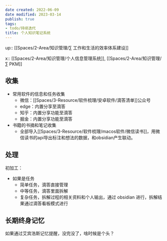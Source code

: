 ```yaml
---
date created: 2022-06-09
date modified: 2023-03-14
publish: true
tags:
- todo/持续迭代
title: 个人知识笔记系统
---
```

up:: [[Spaces/2-Area/知识管理/∑ 工作和生活的效率体系建设]]

x:: [[Spaces/2-Area/知识管理/个人信息管理系统]], [[Spaces/2-Area/知识管理/∑ PKM]]

## 收集

- 常用软件的信息和任务收集
	- 微信：[[Spaces/3-Resource/软件梳理/安卓软件/滴答清单]]公众号
	- edge：内置分享至滴答
	- 知乎：内置分享功能至滴答
	- 掘金：内置分享功能至滴答
- 书籍的书摘和笔记收集
	- 全部导入[[Spaces/3-Resource/软件梳理/macos软件/微信读书]]，用微信读书的api导出标注和想法的数据，和obsidian产生联动。

## 处理

初加工：

- 如果是任务
	- 简单任务，滴答直接管理
	- 中等任务，滴答里面拆解
	- 复杂任务，拆解过程的相关资料和个人输出，通过 obsidian 进行，拆解结果通过滴答看板模式进行

## 长期终身记忆

如果通过艾宾浩斯记忆提醒，没完没了，啥时候是个头？